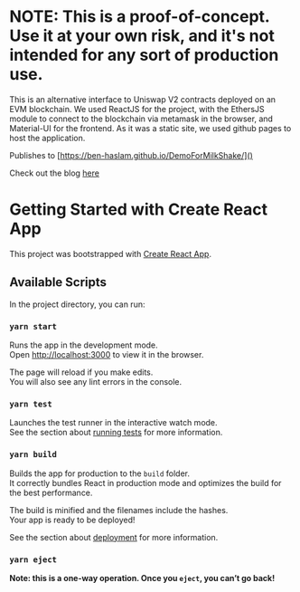 # NOTE: This is a proof-of-concept. Use it at your own risk, and it's not intended for any sort of production use.

This is an alternative interface to Uniswap V2 contracts deployed on an EVM blockchain. We used ReactJS for the project, with the EthersJS module to connect to the blockchain via metamask in the browser, and Material-UI for the frontend. As it was a static site, we used github pages to host the application.


Publishes to [https://ben-haslam.github.io/DemoForMilkShake/]()

Check out the blog [here](https://medium.com/clearmatics/how-i-made-a-uniswap-interface-from-scratch-b51e1027ca87)

# Getting Started with Create React App

This project was bootstrapped with [Create React App](https://github.com/facebook/create-react-app).

## Available Scripts

In the project directory, you can run:

### `yarn start`

Runs the app in the development mode.\
Open [http://localhost:3000](http://localhost:3000) to view it in the browser.

The page will reload if you make edits.\
You will also see any lint errors in the console.

### `yarn test`

Launches the test runner in the interactive watch mode.\
See the section about [running tests](https://facebook.github.io/create-react-app/docs/running-tests) for more information.

### `yarn build`

Builds the app for production to the `build` folder.\
It correctly bundles React in production mode and optimizes the build for the best performance.

The build is minified and the filenames include the hashes.\
Your app is ready to be deployed!

See the section about [deployment](https://facebook.github.io/create-react-app/docs/deployment) for more information.

### `yarn eject`

**Note: this is a one-way operation. Once you `eject`, you can’t go back!**
